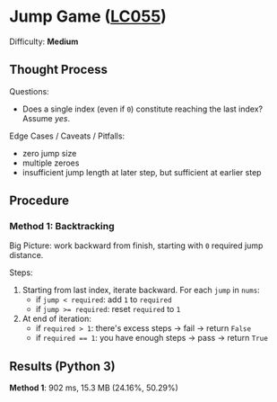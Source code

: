 # Jump Game ([LC055](https://leetcode.com/problems/jump-game/))
Difficulty: **Medium**

## Thought Process

Questions:
- Does a single index (even if `0`) constitute reaching the last index? Assume *yes*.

Edge Cases / Caveats / Pitfalls:
- zero jump size
- multiple zeroes
- insufficient jump length at later step, but sufficient at earlier step

## Procedure

### Method 1: Backtracking

Big Picture: work backward from finish, starting with `0` required jump distance.

Steps:
1. Starting from last index, iterate backward.  For each `jump` in `nums`:
    - if `jump < required`: add `1` to `required`
    - if `jump >= required`: reset `required` to `1`
2. At end of iteration:
    - if `required > 1`:  there's excess steps -> fail -> return `False`
    - if `required == 1`: you have enough steps -> pass -> return `True`

## Results (Python 3)

**Method 1**: 902 ms, 15.3 MB (24.16%, 50.29%)
